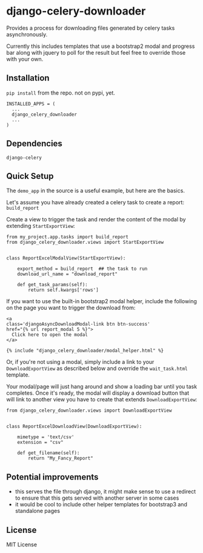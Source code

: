 # django-celery-downloader

Provides a process for downloading files generated by celery tasks
asynchronously.

Currently this includes templates that use a bootstrap2 modal and progress
bar along with jquery to poll for the result but feel free to override those
with your own.

## Installation

`pip install` from the repo. not on pypi, yet.

    INSTALLED_APPS = (
      ...
      django_celery_downloader
      ...
    )

## Dependencies

`django-celery`

## Quick Setup

The `demo_app` in the source is a useful example, but here are the basics.

Let's assume you have already created a celery task to create a report:
`build_report`

Create a view to trigger the task and render the content of the modal by
extending `StartExportView`:

    from my_project.app.tasks import build_report
    from django_celery_downloader.views import StartExportView


    class ReportExcelModalView(StartExportView):

        export_method = build_report  ## the task to run
        download_url_name = "download_report"

        def get_task_params(self):
            return self.kwargs['rows']

If you want to use the built-in bootstrap2 modal helper, include the following
on the page you want to trigger the download from:

    <a
    class='djangoAsyncDownloadModal-link btn btn-success'
    href="{% url report_modal 5 %}">
      Click here to open the modal
    </a>

    {% include "django_celery_downloader/modal_helper.html" %}

Or, if you're not using a modal, simply include a link to your
`DownloadExportView` as described below and override the `wait_task.html`
template.

Your modal/page will just hang around and show a loading bar until you task
completes. Once it's ready, the modal will display a download button that will
link to another view you have to create that extends `DownloadExportView`:

    from django_celery_downloader.views import DownloadExportView


    class ReportExcelDownloadView(DownloadExportView):

        mimetype = 'text/csv'
        extension = "csv"

        def get_filename(self):
            return "My_Fancy_Report"

## Potential improvements

  - this serves the file through django, it might make sense to use a redirect
  to ensure that this gets served with another server in some cases
  - it would be cool to include other helper templates for bootstrap3 and
  standalone pages

## License

MIT License
